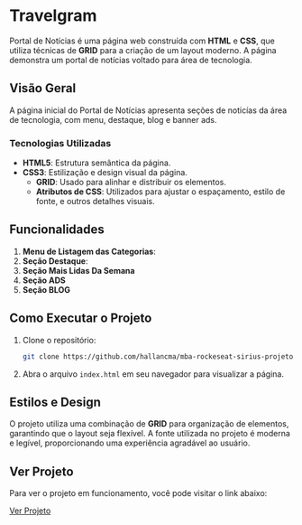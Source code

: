 # Travelgram

Portal de Notícias é uma página web construída com **HTML** e **CSS**, que utiliza técnicas de **GRID** para a criação de um layout moderno. A página demonstra um portal de notícias voltado para área de tecnologia.

## Visão Geral

A página inicial do Portal de Notícias apresenta seções de noticías da área de tecnologia, com menu, destaque, blog e banner ads.

### Tecnologias Utilizadas

- **HTML5**: Estrutura semântica da página.
- **CSS3**: Estilização e design visual da página.
  - **GRID**: Usado para alinhar e distribuir os elementos.
  - **Atributos de CSS**: Utilizados para ajustar o espaçamento, estilo de fonte, e outros detalhes visuais.

## Funcionalidades

1. **Menu de Listagem das Categorias**:
2. **Seção Destaque**:
3. **Seção Mais Lidas Da Semana**
4. **Seção ADS**
5. **Seção BLOG**

## Como Executar o Projeto

1. Clone o repositório:
   ```bash
   git clone https://github.com/hallancma/mba-rockeseat-sirius-projetos-03-portal-de-noticias.git
   ```
2. Abra o arquivo `index.html` em seu navegador para visualizar a página.

## Estilos e Design

O projeto utiliza uma combinação de **GRID** para organização de elementos, garantindo que o layout seja flexível. A fonte utilizada no projeto é moderna e legível, proporcionando uma experiência agradável ao usuário.

## Ver Projeto

Para ver o projeto em funcionamento, você pode visitar o link abaixo:

[Ver Projeto](https://portalnoticias.hallanchristian.com.br/)
